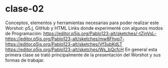 # clase-02
Conceptos, elementos y herramientas necesarias para poder realizar este Worshot:
p5.j, GitHub y HTML
Links donde experimenté con algunos modos de Programación:
https://editor.p5js.org/Pablo123-alt/sketches/-tZjnVsL-
https://editor.p5js.org/Pablo123-alt/sketches/mw8Fhvp7-
https://editor.p5js.org/Pablo123-alt/sketches/Vf3ubKdLT
https://editor.p5js.org/Pablo123-alt/sketches/Ws_bQcfcH
En general esta primera clase se trató principalmente de la presentación del Worshot y sus formas de trabajar.
